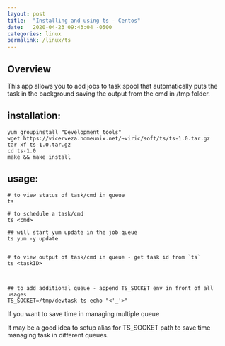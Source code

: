 ```yaml
---
layout: post
title:  "Installing and using ts - Centos"
date:   2020-04-23 09:43:04 -0500
categories: linux
permalink: /linux/ts
---
```

## Overview
 This app allows you to add jobs to task spool that automatically puts the task in the background saving the output from the cmd in /tmp folder.



## installation:
```
yum groupinstall "Development tools"
wget https://vicerveza.homeunix.net/~viric/soft/ts/ts-1.0.tar.gz
tar xf ts-1.0.tar.gz
cd ts-1.0
make && make install
```
## usage:
```
# to view status of task/cmd in queue
ts

# to schedule a task/cmd
ts <cmd>

## will start yum update in the job queue
ts yum -y update


# to view output of task/cmd in queue - get task id from `ts`
ts <taskID>



## to add additional queue - append TS_SOCKET env in front of all usages
TS_SOCKET=/tmp/devtask ts echo "<'_'>"
```
If you want to save time in managing multiple queue

It may be a good idea to setup alias for TS_SOCKET path to save time managing task in different queues.
